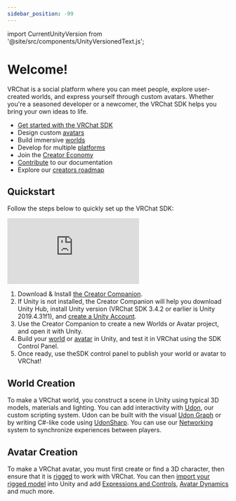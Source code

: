 ```yaml
---
sidebar_position: -99
---
```

import CurrentUnityVersion from '@site/src/components/UnityVersionedText.js';

# Welcome!

VRChat is a social platform where you can meet people, explore user-created worlds, and express yourself through custom avatars. Whether you're a seasoned developer or a newcomer, the VRChat SDK helps you bring your own ideas to life.

- [Get started with the VRChat SDK](/sdk)
- Design custom [avatars](/avatars)
- Build immersive [worlds](/worlds)
- Develop for multiple [platforms](platforms)
- Join the [Creator Economy](/economy)
- [Contribute](/contribute) to our documentation
- Explore our [creators roadmap](/roadmap)

## Quickstart

Follow the steps below to quickly set up the VRChat SDK:

<div class="video-container">
    <iframe src="https://www.youtube.com/embed/0u1g0TYoJsU" title="VRChat Creator Companion" frameborder="0" allow="encrypted-media; gyroscope; web-share" allowfullscreen></iframe>
</div>

1. Download & Install [the Creator Companion](https://vrchat.com/download/vcc).
2. If Unity is not installed, the Creator Companion will help you download Unity Hub, install Unity version [<CurrentUnityVersion/>](/sdk/upgrade/current-unity-version/) (VRChat SDK 3.4.2 or earlier is Unity 2019.4.31f1), and [create a Unity Account](https://id.unity.com/account/new).
3. Use the Creator Companion to create a new Worlds or Avatar project, and open it with Unity.
4. Build your [world](/worlds/creating-your-first-world) or [avatar](/avatars/creating-your-first-avatar) in Unity, and test it in VRChat using the SDK Control Panel.
5. Once ready, use theSDK control panel to publish your world or avatar to VRChat!

## World Creation

To make a VRChat world, you construct a scene in Unity using typical 3D models, materials and lighting. You can add interactivity with [Udon](/worlds/udon), our custom scripting system. Udon can be built with the visual [Udon Graph](/worlds/udon) or by writing C#-like code using [UdonSharp](https://udonsharp.docs.vrchat.com). You can use our [Networking](/worlds/udon/networking) system to synchronize experiences between players.

## Avatar Creation

To make a VRChat avatar, you must first create or find a 3D character, then ensure that it is [rigged](/avatars/creating-your-first-avatar#rigging-your-avatar) to work with VRChat. You can then [import your rigged model](/avatars/creating-your-first-avatar#importing-your-avatar) into Unity and add [Expressions and Controls](/avatars/expression-menu-and-controls), [Avatar Dynamics](/avatars/avatar-dynamics) and much more. 